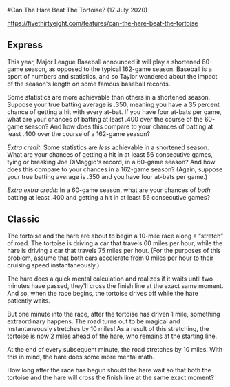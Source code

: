 #Can The Hare Beat The Tortoise? (17 July 2020)

https://fivethirtyeight.com/features/can-the-hare-beat-the-tortoise

## Express

This year, Major League Baseball announced it will play a shortened 60-game season, as opposed to the typical 162-game season.
Baseball is a sport of numbers and statistics, and so Taylor wondered about the impact of the season's length on some famous baseball records.

Some statistics are more achievable than others in a shortened season.
Suppose your true batting average is .350, meaning you have a 35 percent chance of getting a hit with every at-bat.
If you have four at-bats per game, what are your chances of batting at least .400 over the course of the 60-game season?
And how does this compare to your chances of batting at least .400 over the course of a 162-game season?

*Extra credit*: Some statistics are *less* achievable in a shortened season.
What are your chances of getting a hit in at least 56 consecutive games, tying or breaking Joe DiMaggio's record, in a 60-game season?
And how does this compare to your chances in a 162-game season?
(Again, suppose your true batting average is .350 and you have four at-bats per game.)

*Extra extra credit*: In a 60-game season, what are your chances of *both* batting at least .400 and getting a hit in at least 56 consecutive games?

## Classic

The tortoise and the hare are about to begin a 10-mile race along a “stretch” of road.
The tortoise is driving a car that travels 60 miles per hour, while the hare is driving a car that travels 75 miles per hour.
(For the purposes of this problem, assume that both cars accelerate from 0 miles per hour to their cruising speed instantaneously.)

The hare does a quick mental calculation and realizes if it waits until two minutes have passed, they'll cross the finish line at the exact same moment.
And so, when the race begins, the tortoise drives off while the hare patiently waits.

But one minute into the race, after the tortoise has driven 1 mile, something extraordinary happens.
The road turns out to be magical and instantaneously stretches by 10 miles!
As a result of this stretching, the tortoise is now 2 miles ahead of the hare, who remains at the starting line.

At the end of every subsequent minute, the road stretches by 10 miles.
With this in mind, the hare does some more mental math.

How long after the race has begun should the hare wait so that both the tortoise and the hare will cross the finish line at the same exact moment?

